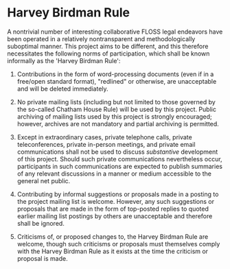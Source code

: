 Harvey Birdman Rule
===================

A nontrivial number of interesting collaborative FLOSS legal endeavors
have been operated in a relatively nontransparent and methodologically
suboptimal manner. This project aims to be different, and this
therefore necessitates the following norms of participation, which
shall be known informally as the 'Harvey Birdman Rule':

  1. Contributions in the form of word-processing documents (even if
     in a free/open standard format), "redlined" or otherwise, are
     unacceptable and will be deleted immediately.

  2. No private mailing lists (including but not limited to those
     governed by the so-called Chatham House Rule) will be used by
     this project.  Public archiving of mailing lists used by this
     project is strongly encouraged; however, archives are not
     mandatory and partial archiving is permitted.

  3. Except in extraordinary cases, private telephone calls, private
     teleconferences, private in-person meetings, and private email
     communications shall not be used to discuss *substantive*
     development of this project.  Should such private communications
     nevertheless occur, participants in such communications are
     expected to publish summaries of any relevant discussions in a
     manner or medium accessible to the general net public.

  4. Contributing by informal suggestions or proposals made in a
     posting to the project mailing list is welcome. However, any such
     suggestions or proposals that are made in the form of top-posted
     replies to quoted earlier mailing list postings by others are
     unacceptable and therefore shall be ignored.

  5. Criticisms of, or proposed changes to, the Harvey Birdman Rule
     are welcome, though such criticisms or proposals must themselves
     comply with the Harvey Birdman Rule as it exists at the time the
     criticism or proposal is made.


